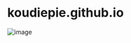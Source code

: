 # koudiepie.github.io
![image](https://user-images.githubusercontent.com/91250563/134486585-203c47cc-8dd8-4d88-ab86-6b7764a1d7e8.png)
